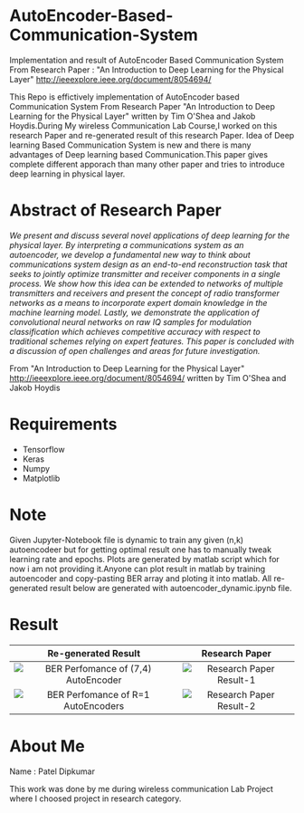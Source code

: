 # AutoEncoder-Based-Communication-System

Implementation and result of AutoEncoder Based Communication System From Research Paper : "An Introduction to Deep Learning for the Physical Layer" http://ieeexplore.ieee.org/document/8054694/

This Repo is effictively implementation of AutoEncoder based Communication System From Research Paper "An Introduction to Deep Learning
for the Physical Layer" written by Tim O'Shea and Jakob Hoydis.During My wireless Communication Lab Course,I worked on this research Paper
and re-generated result of this research Paper.
Idea of Deep learning Based Communication System is new and there is many advantages of Deep learning based Communication.This paper gives 
complete different apporach than many other paper and tries to introduce deep learning in physical layer.

# Abstract of Research Paper

*We present and discuss several novel applications of deep learning for the physical layer. By interpreting a communications system as an
autoencoder, we develop a fundamental new way to think about communications system design as an end-to-end reconstruction task that seeks
to jointly optimize transmitter and receiver components in a single process. We show how this idea can be extended to networks of multiple
transmitters and receivers and present the concept of radio transformer networks as a means to incorporate expert domain knowledge in the
machine learning model. Lastly, we demonstrate the application of convolutional neural networks on raw IQ samples for modulation
classification which achieves competitive accuracy with respect to traditional schemes relying on expert features. This paper is concluded
with a discussion of open challenges and areas for future investigation.*

From "An Introduction to Deep Learning for the Physical Layer" http://ieeexplore.ieee.org/document/8054694/ written by Tim O'Shea and Jakob Hoydis

# Requirements

- Tensorflow
- Keras
- Numpy
- Matplotlib

# Note 
Given Jupyter-Notebook file is dynamic to train any given (n,k) autoencodeer but for getting optimal result one has to manually tweak
learning rate and epochs.
Plots are generated by matlab script which for now i am not providing it.Anyone can plot result in matlab by training autoencoder and
copy-pasting BER array and ploting it into matlab.
All re-generated result  below are generated with autoencoder_dynamic.ipynb file.

#  Result 
Re-generated Result            |  Research Paper
:-----------------------------:|:-------------------------:
![BER Perfomance of (7,4) AutoEncoder](https://github.com/immortal3/AutoEncoder-Based-Communication-System/blob/master/git-photo/plot_1.PNG "BER Perfomance of (7,4) AutoEncoder")  | ![Research Paper Result-1](https://github.com/immortal3/AutoEncoder-Based-Communication-System/blob/master/git-photo/research_paper_1.PNG)
![BER Perfomance of R=1 AutoEncoders](https://github.com/immortal3/AutoEncoder-Based-Communication-System/blob/master/git-photo/plot_2.PNG "BER Perfomance of R=1 AutoEncoders") | ![Research Paper Result-2](https://github.com/immortal3/AutoEncoder-Based-Communication-System/blob/master/git-photo/research_paper_2.PNG)




# About Me
Name : Patel Dipkumar 

This work was done by me during wireless communication Lab Project where I choosed project in research category.


